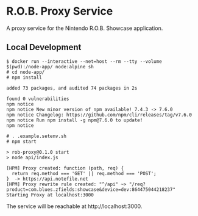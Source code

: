 R.O.B. Proxy Service
====================

A proxy service for the Nintendo R.O.B. Showcase application.

Local Development
-----------------

```none
$ docker run --interactive --net=host --rm --tty --volume $(pwd):/node-app/ node:alpine sh
# cd node-app/
# npm install

added 73 packages, and audited 74 packages in 2s

found 0 vulnerabilities
npm notice
npm notice New minor version of npm available! 7.4.3 -> 7.6.0
npm notice Changelog: https://github.com/npm/cli/releases/tag/v7.6.0
npm notice Run npm install -g npm@7.6.0 to update!
npm notice

# . .example.setenv.sh
# npm start

> rob-proxy@0.1.0 start
> node api/index.js

[HPM] Proxy created: function (path, req) {
  return req.method === 'GET' || req.method === 'POST';
}  -> https://api.notefile.net
[HPM] Proxy rewrite rule created: "^/api" ~> "/req?product=com.blues.zfields:showcase&device=dev:864475044218237"
Starting Proxy at localhost:3000
```

The service will be reachable at http://localhost:3000.
